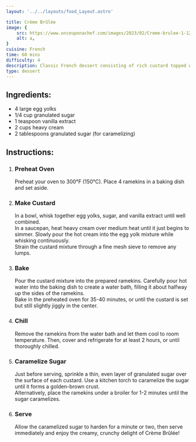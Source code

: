 ```yaml
---
layout: '../../layouts/food_Layout.astro'

title: Crème Brûlée
image: {
    src: https://www.onceuponachef.com/images/2023/02/Creme-brulee-1-1200x814.jpg,
    alt: a,
}
cuisine: French
time: 60 mins
difficulty: 4
description: Classic French dessert consisting of rich custard topped with a layer of caramelized sugar, created by torching the sugar until it forms a crispy crust.
type: dessert
---
```

<div class="recipe-container">
    <div class="ingredients">
        <h2>Ingredients:</h2>
        <ul>
            <li>4 large egg yolks</li>
            <li>1/4 cup granulated sugar</li>
            <li>1 teaspoon vanilla extract</li>
            <li>2 cups heavy cream</li>
            <li>2 tablespoons granulated sugar (for caramelizing)</li>
        </ul>
    </div>
    <div class="instructions">
        <h2>Instructions:</h2>
        <ol>
            <li><h3>Preheat Oven</h3>
                Preheat your oven to 300°F (150°C). Place 4 ramekins in a baking dish and set aside.
            </li>
            <li><h3>Make Custard</h3>
                In a bowl, whisk together egg yolks, sugar, and vanilla extract until well combined.
                <br>In a saucepan, heat heavy cream over medium heat until it just begins to simmer. Slowly pour the hot cream into the egg yolk mixture while whisking continuously.
                <br>Strain the custard mixture through a fine mesh sieve to remove any lumps.
            </li>
            <li><h3>Bake</h3>
                Pour the custard mixture into the prepared ramekins. Carefully pour hot water into the baking dish to create a water bath, filling it about halfway up the sides of the ramekins.
                <br>Bake in the preheated oven for 35-40 minutes, or until the custard is set but still slightly jiggly in the center.
            </li>
            <li><h3>Chill</h3>
                Remove the ramekins from the water bath and let them cool to room temperature. Then, cover and refrigerate for at least 2 hours, or until thoroughly chilled.
            </li>
            <li><h3>Caramelize Sugar</h3>
                Just before serving, sprinkle a thin, even layer of granulated sugar over the surface of each custard. Use a kitchen torch to caramelize the sugar until it forms a golden-brown crust.
                <br>Alternatively, place the ramekins under a broiler for 1-2 minutes until the sugar caramelizes.
            </li>
            <li><h3>Serve</h3>
                Allow the caramelized sugar to harden for a minute or two, then serve immediately and enjoy the creamy, crunchy delight of Crème Brûlée!
            </li>
        </ol>
    </div>
</div>
